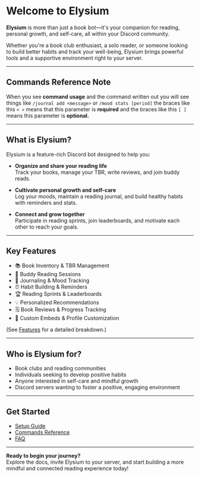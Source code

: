 # Welcome to Elysium

**Elysium** is more than just a book bot—it's your companion for reading, personal growth, and self-care, all within your Discord community.

Whether you're a book club enthusiast, a solo reader, or someone looking to build better habits and track your well-being, Elysium brings powerful tools and a supportive environment right to your server.

---

## Commands Reference Note
When you see **command usage** and the command written out you will see things like `/journal add <message>` or `/mood stats [period]` the braces like this `< >` means that this parameter is **required** and the braces like this `[ ]` means this parameter is **optional.** 

---

## What is Elysium?
Elysium is a feature-rich Discord bot designed to help you:

- **Organize and share your reading life**  
  Track your books, manage your TBR, write reviews, and join buddy reads.

- **Cultivate personal growth and self-care**  
  Log your moods, maintain a reading journal, and build healthy habits with reminders and stats.

- **Connect and grow together**  
  Participate in reading sprints, join leaderboards, and motivate each other to reach your goals.

---

## Key Features
- 📚 Book Inventory & TBR Management
- 🤝 Buddy Reading Sessions
- 📝 Journaling & Mood Tracking
- ⏰ Habit Building & Reminders
- 🏆 Reading Sprints & Leaderboards
- 💡 Personalized Recommendations
- 🗒️ Book Reviews & Progress Tracking
- 🎨 Custom Embeds & Profile Customization

(See [Features](features.md) for a detailed breakdown.)

---

## Who is Elysium for?
- Book clubs and reading communities
- Individuals seeking to develop positive habits
- Anyone interested in self-care and mindful growth
- Discord servers wanting to foster a positive, engaging environment

---

## Get Started
- [Setup Guide](setup.md)
- [Commands Reference](commands.md)
- [FAQ](faq.md)

---

**Ready to begin your journey?**  
Explore the docs, invite Elysium to your server, and start building a more mindful and connected reading experience today!